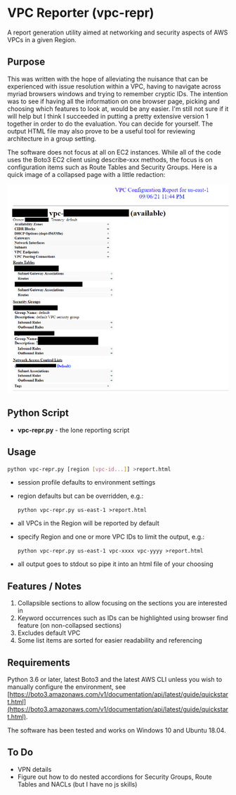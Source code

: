 # VPC Reporter (vpc-repr)

A report generation utility aimed at networking and security aspects of AWS VPCs in a given Region.

## Purpose

This was written with the hope of alleviating the nuisance that can be experienced with issue resolution within a VPC, having to navigate across myriad browsers windows and trying to remember cryptic IDs. The intention was to see if having all the information on one browser page, picking and choosing which features to look at, would be any easier. I'm still not sure if it will help but I think I succeeded in putting a pretty extensive version 1 together in order to do the evaluation. You can decide for yourself. The output HTML file may also prove to be a useful tool for reviewing architecture in a group setting.

The software does not focus at all on EC2 instances.  While all of the code uses the Boto3 EC2 client using describe-xxx methods, the focus is on configuration items such as Route Tables and Security Groups. Here is a quick image of a collapsed page with a little redaction:

<img src="html.png" style="zoom: 67%;" />

## Python Script

* __<span>vpc-repr.py</span>__ - the lone reporting script

## Usage

```bash
python vpc-repr.py [region [vpc-id...]] >report.html
```

- session profile defaults to environment settings

- region defaults but can be overridden, e.g.: 

  `python vpc-repr.py us-east-1 >report.html`

- all VPCs in the Region will be reported by default

- specify Region and one or more VPC IDs to limit the output, e.g.:

  `python vpc-repr.py us-east-1 vpc-xxxx vpc-yyyy >report.html`

- all output goes to stdout so pipe it into an html file of your choosing

## Features / Notes

1. Collapsible sections to allow focusing on the sections you are interested in
2. Keyword occurrences such as IDs can be highlighted using browser find feature (on non-collapsed sections)
3. Excludes default VPC
4. Some list items are sorted for easier readability and referencing

## Requirements

Python 3.6 or later, latest Boto3 and the latest AWS CLI unless you wish to manually configure the environment, see [https://boto3.amazonaws.com/v1/documentation/api/latest/guide/quickstart.html](https://boto3.amazonaws.com/v1/documentation/api/latest/guide/quickstart.html).

The software has been tested and works on Windows 10 and Ubuntu 18.04.

## To Do

- VPN details
- Figure out how to do nested accordions for Security Groups, Route Tables and NACLs (but I have no js skills)
